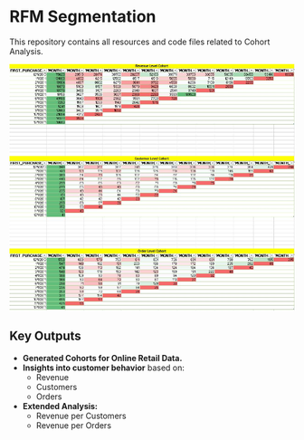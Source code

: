 # RFM Segmentation
This repository contains all resources and code files related to Cohort Analysis.

![Cohort Analysis](https://github.com/nafiul-araf/Snowflake/blob/main/Cohort%20Analysis/Excel%20Image.JPG)
## Key Outputs

- **Generated Cohorts for Online Retail Data.**
- **Insights into customer behavior** based on:
  - Revenue
  - Customers
  - Orders
- **Extended Analysis:**
  - Revenue per Customers
  - Revenue per Orders

